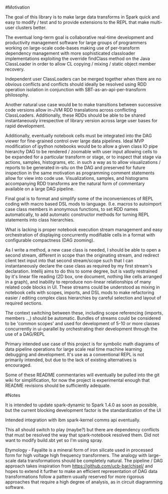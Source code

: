 
#Motivation

The goal of this library is to make large data transforms in Spark quick
and easy to modify / test and to provide extensions to the REPL that
make multi-user clusters better.

The eventual long-term goal is collaborative real-time
development and productivity management software for large groups
of programmers working on large-scale code-bases making use of
per-transform dependency management with more sophisticated classloader
implementations exploiting the override findClass method on the Java
ClassLoader in order to allow CL copying / mixing / static object member
recovery.

Independent user ClassLoaders can be merged together when there are
no obvious conflicts and conflicts should ideally be resolved using RDD
operation isolation in conjunction with SBT-as-an-api-per-transform philosophy.

Another natural use case would be to make transitions between successive
code versions allow in-JVM RDD translations across conflicting ClassLoaders.
Additionally, these RDDs should be able to be shared instantaneously
irrespective of library version across large user bases for rapid development.

Additionally, eventually notebook cells must be integrated into the DAG
viewer for fine-grained control over large data pipelines. Ideal MVP
modification of ipython notebooks would be to allow a given class
IO pipe hierarchy DAG to be rendered / zoomable with user input allowing
cells to be expanded for a particular transform or stage, or to inspect
that stage via actions, samples, histograms, etc. in such a way as to allow
visualizations / reports to be generated in-situ on the DAG and preserved
for future inspection in the same motivation as programming comment
statements allow for view into code use. Visualizations, samples, and histograms
accompanying RDD transforms are the natural form of commentary
available on a large DAG pipeline.

Final goal is to format and simplify some of the inconveniences of
REPL coding with macro based DSL mods to language.
(I.e. macros to autoimport case class members in anonymous
functions, to set RDD names automatically, to add automatic constructor
methods for turning REPL statements into class hierarchies.

What is lacking is proper notebook execution stream management and
easy orchestration of displaying concurrently modifiable cells in a format
with configurable compactness (DAG zooming).

As I write a method, a new case class is needed, I should be able to open
a second stream, different in scope than the originating stream, and redirect
client text input into that second stream/scope such that I can instantaneously
declare the case class as required by my first stream's declaration.
Intellij aims to do this to some degree, but is vastly restrained by it's linear
file reading (2D box, one document, nothing like cells arranged in a graph),
and inability to reproduce non-linear relationships of many
related code blocks in UI. These streams could be understood as mixing
in notebook cells with scopes, imports, and DSL mods to make refactoring
easier / editing complex class hierarchies by careful selection and layout
of required sections.

The context switching between these,
including scope referencing (imports, members ..,) should be automatic.
Bundles of streams could be considered to be 'common scopes' and used for development
of 5-10 or more classes concurrently in ui-parallel by orchestrating their
development through the use of a DAG/REPL

Primary intended use case of this project is for symbolic math
diagrams of data pipeline operations for large scale real time
machine learning debugging and development. It's use as a conventional
REPL is not primarily intended, but due to the lack of existing alternatives
is encouraged.

Some of these README commentaries will eventually be pulled into
the git wiki for simplification, for now the project is experimental enough
that README revisions should be sufficiently adequate.


#Notes

It is intended to update spark-dynamic to Spark 1.4.0 as soon as possible,
but the current blocking development factor is the standardization of the UI

Intended integration with ibm spark-kernel comms api eventually.

This all should switch to play (maybe?) but there are dependency conflicts that must be
resolved the way that spark-notebook resolved them. Did not want to modify
build.sbt yet so I'm using spray.

Etymology - Fayalite is a mineral form of iron silicate used in processed form for
high voltage high frequency transformers. The analogy with large-scale data
transformations should be completely natural. The pipeline / DAG approach
takes inspiration from https://github.com/ucb-bar/chisel/ and hopes to extend
it further to make an efficient representation of DAG data transformations
follow a pattern usually reserved for more rigorous approaches that
require a high degree of analysis, as in circuit diagramming software.